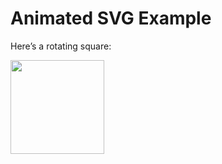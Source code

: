 # Animated SVG Example

Here’s a rotating square:

<img src="[https://github.com/AnubhavChaturvedi-GitHub/Speech-To-Text-Python-SR-/blob/main/Asset/svgviewer-output(1).svg](https://github.com/AnubhavChaturvedi-GitHub/Speech-To-Text-Python-SR-/blob/main/Asset/svgviewer-output%20(1).svg)" width="150" />

